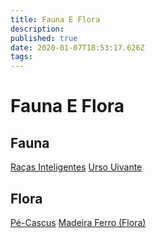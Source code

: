 ```yaml
---
title: Fauna E Flora
description: 
published: true
date: 2020-01-07T18:53:17.626Z
tags: 
---
```


<!-- SUBTITLE: Visão geral sobre Fauna E Flora -->

# Fauna E Flora
## Fauna
[Raças Inteligentes](http://localhost/fauna-e-flora/racas-inteligentes#racas-inteligentes)
[Urso Uivante](http://localhost/fauna-e-flora/urso-uivante#urso-uivante)

## Flora
[Pé-Cascus](http://localhost/fauna-e-flora/pe-cascus#pe-cascus)
[Madeira Ferro (Flora)](http://localhost/fauna-e-flora/madeira-ferro-arvore#madeira-ferro-flora)

